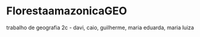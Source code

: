 # FlorestaamazonicaGEO
trabalho de geografia 2c - davi, caio, guilherme, maria eduarda, maria luiza
